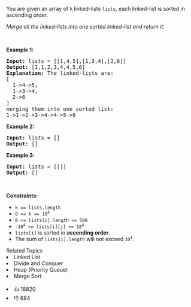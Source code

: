 <p>You are given an array of <code>k</code> linked-lists <code>lists</code>, each linked-list is sorted in ascending order.</p>

<p><em>Merge all the linked-lists into one sorted linked-list and return it.</em></p>

<p>&nbsp;</p> 
<p><strong class="example">Example 1:</strong></p>

<pre>
<strong>Input:</strong> lists = [[1,4,5],[1,3,4],[2,6]]
<strong>Output:</strong> [1,1,2,3,4,4,5,6]
<strong>Explanation:</strong> The linked-lists are:
[
  1-&gt;4-&gt;5,
  1-&gt;3-&gt;4,
  2-&gt;6
]
merging them into one sorted list:
1-&gt;1-&gt;2-&gt;3-&gt;4-&gt;4-&gt;5-&gt;6
</pre>

<p><strong class="example">Example 2:</strong></p>

<pre>
<strong>Input:</strong> lists = []
<strong>Output:</strong> []
</pre>

<p><strong class="example">Example 3:</strong></p>

<pre>
<strong>Input:</strong> lists = [[]]
<strong>Output:</strong> []
</pre>

<p>&nbsp;</p> 
<p><strong>Constraints:</strong></p>

<ul> 
 <li><code>k == lists.length</code></li> 
 <li><code>0 &lt;= k &lt;= 10<sup>4</sup></code></li> 
 <li><code>0 &lt;= lists[i].length &lt;= 500</code></li> 
 <li><code>-10<sup>4</sup> &lt;= lists[i][j] &lt;= 10<sup>4</sup></code></li> 
 <li><code>lists[i]</code> is sorted in <strong>ascending order</strong>.</li> 
 <li>The sum of <code>lists[i].length</code> will not exceed <code>10<sup>4</sup></code>.</li> 
</ul>

<div><div>Related Topics</div><div><li>Linked List</li><li>Divide and Conquer</li><li>Heap (Priority Queue)</li><li>Merge Sort</li></div></div><br><div><li>👍 18820</li><li>👎 684</li></div>